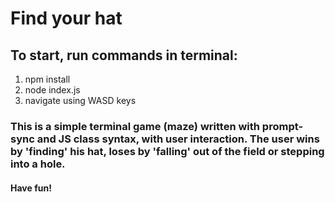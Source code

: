 # Find your hat

## To start, run commands in terminal:

1. npm install
2. node index.js
3. navigate using WASD keys

### This is a simple terminal game (maze) written with prompt-sync and JS class syntax, with user interaction. The user wins by 'finding' his hat, loses by 'falling' out of the field or stepping into a hole.

#### Have fun!